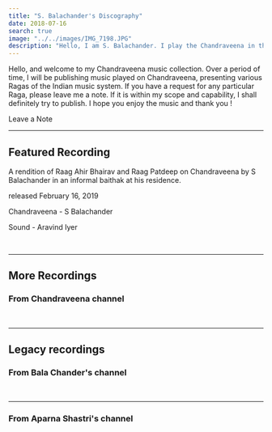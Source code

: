 ```yaml
---
title: "S. Balachander's Discography"
date: 2018-07-16
search: true
image: "../../images/IMG_7198.JPG"
description: "Hello, I am S. Balachander. I play the Chandraveena in the Dhrupad style, a traditional style of Maarga Sangeet. Here is a selection of my recordings and concert videos. Do check them out! Hope you find something you like."
---
```


Hello, and welcome to my Chandraveena music collection. Over a period of time, I will be publishing music played on Chandraveena, presenting various Ragas of the Indian music system. If you have a request for any particular Raga, please leave me a note. If it is within my scope and capability, I shall definitely try to publish. I hope you enjoy the music and thank you !

<notice-box center=" ">
<my-button to="/contact/">Leave a Note</my-button>
</notice-box>

<br>
<hr>

## Featured Recording

<band-camp albumid="3106704254" albumname="an-informal-baithak" albumtitle="An Informal Baithak by S Balachander"></band-camp>

A rendition of Raag Ahir Bhairav and Raag Patdeep on Chandraveena by S Balachander in an informal baithak at his residence.

released February 16, 2019

Chandraveena - S Balachander

Sound - Aravind Iyer

<br>
<hr>

## More Recordings

### From Chandraveena channel
<you-tube-channel channelid="UCxPyMV4LS9YBePXM0mV4hjg"></you-tube-channel>

<br>
<hr>

## Legacy recordings

### From Bala Chander's channel
<you-tube-channel channelid="UCvy6YWW_J7M3t6BXArVaePw"></you-tube-channel>

<br>
<hr>

### From Aparna Shastri's channel
<you-tube-channel channelid="UCuS4qFPMqowcEiRv6cUy4sQ"></you-tube-channel>
